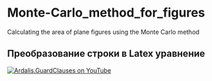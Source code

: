 # Monte-Carlo_method_for_figures
Calculating the area of plane figures using the Monte Carlo method

## Преобразование строки в Latex уравнение
[![Ardalis.GuardClauses on YouTube](http://img.youtube.com/vi/Qsjt_TKs8aY/0.jpg)](http://www.youtube.com/watch?v=Qsjt_TKs8aY "Improve Your Code with Ardalis.GuardClauses")
